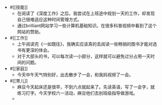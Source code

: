 - #[[技能]]
    - 在阅读了《深度工作》之后，我尝试在上班途中规划一天的工作，却发现自己很难适应这种时间管理方式。
    - 通过brilliant网站学习一些计算机基础知识。在很多科普视频中看到了这个网站的赞助。
- #[[工作]]
    - 上午阅读完《一如既往》，我确实应该真的去阅读一些畅销的图书才能对选书有更深的体会。
    - 对于大部头的书，可以每次读一小部分，这样就可以避免过分占用一天时间的问题。
- #[[家庭]]
    - 今天中午天气特别好，出去散步了一会，和我妈视频了一会。
- #[[育儿]]
    - 麻豆今天起床还是很早，不到六点就起来了。先读英语，写了一会字，就练习打字。今天学校六一活动，麻豆他们去别班级指导做游戏。
    - 
